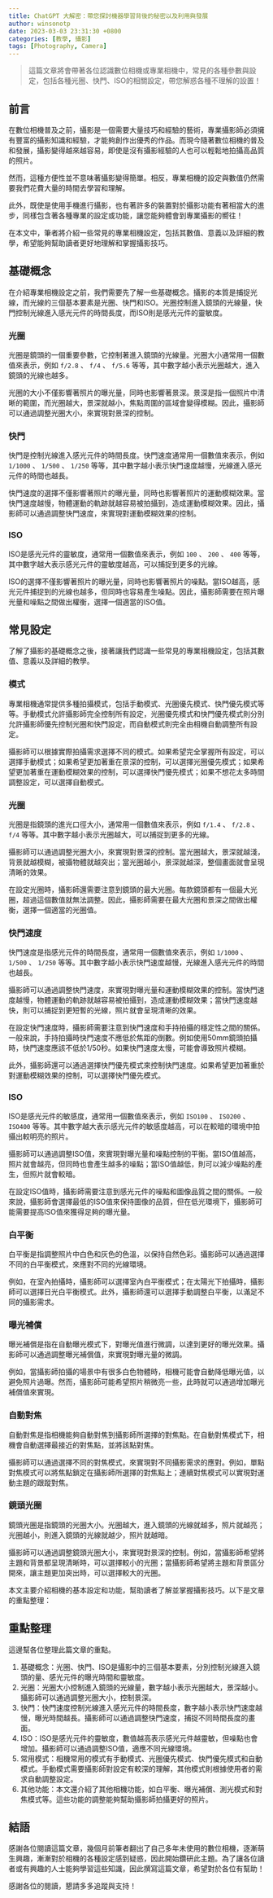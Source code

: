 ```yaml
---
title: ChatGPT 大解密：帶您探討機器學習背後的秘密以及利用與發展
author: winsonotp
date: 2023-03-03 23:31:30 +0800
categories: [教學, 攝影]
tags: [Photography, Camera]
---
```


> 這篇文章將會帶著各位認識數位相機或專業相機中，常見的各種參數與設定，包括各種光圈、快門、ISO的相關設定，帶您解惑各種不理解的設置！

## 前言

在數位相機普及之前，攝影是一個需要大量技巧和經驗的藝術，專業攝影師必須擁有豐富的攝影知識和經驗，才能夠創作出優秀的作品。而現今隨著數位相機的普及和發展，攝影變得越來越容易，即使是沒有攝影經驗的人也可以輕鬆地拍攝高品質的照片。

然而，這種方便性並不意味著攝影變得簡單。相反，專業相機的設定與數值仍然需要我們花費大量的時間去學習和理解。

此外，既使是使用手機進行攝影，也有著許多的裝置對於攝影功能有著相當大的進步，同樣包含著各種專業的設定或功能，讓您能夠體會到專業攝影的嚮往！

在本文中，筆者將介紹一些常見的專業相機設定，包括其數值、意義以及詳細的教學，希望能夠幫助讀者更好地理解和掌握攝影技巧。

## 基礎概念

在介紹專業相機設定之前，我們需要先了解一些基礎概念。攝影的本質是捕捉光線，而光線的三個基本要素是光圈、快門和ISO。光圈控制進入鏡頭的光線量，快門控制光線進入感光元件的時間長度，而ISO則是感光元件的靈敏度。

### 光圈

光圈是鏡頭的一個重要參數，它控制著進入鏡頭的光線量。光圈大小通常用一個數值來表示，例如 `f/2.8` 、 `f/4` 、 `f/5.6` 等等，其中數字越小表示光圈越大，進入鏡頭的光線也越多。

光圈的大小不僅影響著照片的曝光量，同時也影響著景深。景深是指一個照片中清晰的範圍，而光圈越大，景深就越小，焦點周圍的區域會變得模糊。因此，攝影師可以通過調整光圈大小，來實現對景深的控制。

### 快門

快門是控制光線進入感光元件的時間長度。快門速度通常用一個數值來表示，例如 `1/1000` 、 `1/500` 、 `1/250` 等等，其中數字越小表示快門速度越慢，光線進入感光元件的時間也越長。

快門速度的選擇不僅影響著照片的曝光量，同時也影響著照片的運動模糊效果。當快門速度越慢，物體運動的軌跡就越容易被拍攝到，造成運動模糊效果。因此，攝影師可以通過調整快門速度，來實現對運動模糊效果的控制。

### ISO

ISO是感光元件的靈敏度，通常用一個數值來表示，例如 `100` 、 `200` 、 `400` 等等，其中數字越大表示感光元件的靈敏度越高，可以捕捉到更多的光線。

ISO的選擇不僅影響著照片的曝光量，同時也影響著照片的噪點。當ISO越高，感光元件捕捉到的光線也越多，但同時也容易產生噪點。因此，攝影師需要在照片曝光量和噪點之間做出權衡，選擇一個適當的ISO值。

## 常見設定

了解了攝影的基礎概念之後，接著讓我們認識一些常見的專業相機設定，包括其數值、意義以及詳細的教學。

### 模式

專業相機通常提供多種拍攝模式，包括手動模式、光圈優先模式、快門優先模式等等。手動模式允許攝影師完全控制所有設定，光圈優先模式和快門優先模式則分別允許攝影師優先控制光圈和快門設定，而自動模式則完全由相機自動調整所有設定。

攝影師可以根據實際拍攝需求選擇不同的模式。如果希望完全掌握所有設定，可以選擇手動模式；如果希望更加著重在景深的控制，可以選擇光圈優先模式；如果希望更加著重在運動模糊效果的控制，可以選擇快門優先模式；如果不想花太多時間調整設定，可以選擇自動模式。

### 光圈
光圈是指鏡頭的進光口徑大小，通常用一個數值來表示，例如 `f/1.4` 、 `f/2.8` 、 `f/4` 等等。其中數字越小表示光圈越大，可以捕捉到更多的光線。

攝影師可以通過調整光圈大小，來實現對景深的控制。當光圈越大，景深就越淺，背景就越模糊，被攝物體就越突出；當光圈越小，景深就越深，整個畫面就會呈現清晰的效果。

在設定光圈時，攝影師還需要注意到鏡頭的最大光圈。每款鏡頭都有一個最大光圈，超過這個數值就無法調整。因此，攝影師需要在最大光圈和景深之間做出權衡，選擇一個適當的光圈值。

### 快門速度
快門速度是指感光元件的時間長度，通常用一個數值來表示，例如 `1/1000` 、 `1/500` 、 `1/250` 等等。其中數字越小表示快門速度越慢，光線進入感光元件的時間也越長。

攝影師可以通過調整快門速度，來實現對曝光量和運動模糊效果的控制。當快門速度越慢，物體運動的軌跡就越容易被拍攝到，造成運動模糊效果；當快門速度越快，則可以捕捉到更短暫的光線，照片就會呈現清晰的效果。

在設定快門速度時，攝影師需要注意到快門速度和手持拍攝的穩定性之間的關係。一般來說，手持拍攝時快門速度不應低於焦距的倒數。例如使用50mm鏡頭拍攝時，快門速度應該不低於1/50秒。如果快門速度太慢，可能會導致照片模糊。

此外，攝影師還可以通過選擇快門優先模式來控制快門速度。如果希望更加著重於對運動模糊效果的控制，可以選擇快門優先模式。

### ISO
ISO是感光元件的敏感度，通常用一個數值來表示，例如 `ISO100` 、 `ISO200` 、 `ISO400` 等等。其中數字越大表示感光元件的敏感度越高，可以在較暗的環境中拍攝出較明亮的照片。

攝影師可以通過調整ISO值，來實現對曝光量和噪點控制的平衡。當ISO值越高，照片就會越亮，但同時也會產生越多的噪點；當ISO值越低，則可以減少噪點的產生，但照片就會較暗。

在設定ISO值時，攝影師需要注意到感光元件的噪點和圖像品質之間的關係。一般來說，攝影師會選擇最低的ISO值來保持圖像的品質，但在低光環境下，攝影師可能需要提高ISO值來獲得足夠的曝光量。

### 白平衡
白平衡是指調整照片中白色和灰色的色溫，以保持自然色彩。攝影師可以通過選擇不同的白平衡模式，來應對不同的光線環境。

例如，在室內拍攝時，攝影師可以選擇室內白平衡模式；在太陽光下拍攝時，攝影師可以選擇日光白平衡模式。此外，攝影師還可以選擇手動調整白平衡，以滿足不同的攝影需求。

### 曝光補償
曝光補償是指在自動曝光模式下，對曝光值進行微調，以達到更好的曝光效果。攝影師可以通過調整曝光補償值，來實現對曝光量的微調。

例如，當攝影師拍攝的場景中有很多白色物體時，相機可能會自動降低曝光值，以避免照片過曝。然而，攝影師可能希望照片稍微亮一些，此時就可以通過增加曝光補償值來實現。

### 自動對焦
自動對焦是指相機能夠自動對焦到攝影師所選擇的對焦點。在自動對焦模式下，相機會自動選擇最接近的對焦點，並將該點對焦。

攝影師可以通過選擇不同的對焦模式，來實現對不同攝影需求的應對。例如，單點對焦模式可以將焦點鎖定在攝影師所選擇的對焦點上；連續對焦模式可以實現對運動主題的跟蹤對焦。

### 鏡頭光圈
鏡頭光圈是指鏡頭的光圈大小。光圈越大，進入鏡頭的光線就越多，照片就越亮；光圈越小，則進入鏡頭的光線就越少，照片就越暗。

攝影師可以通過調整鏡頭光圈大小，來實現對景深的控制。例如，當攝影師希望將主題和背景都呈現清晰時，可以選擇較小的光圈；當攝影師希望將主題和背景區分開來，讓主題更加突出時，可以選擇較大的光圈。

本文主要介紹相機的基本設定和功能，幫助讀者了解並掌握攝影技巧。以下是文章的重點整理：

## 重點整理
這邊幫各位整理此篇文章的重點。

1. 基礎概念：光圈、快門、ISO是攝影中的三個基本要素，分別控制光線進入鏡頭的量、感光元件的曝光時間和靈敏度。
2. 光圈：光圈大小控制進入鏡頭的光線量，數字越小表示光圈越大，景深越小。攝影師可以通過調整光圈大小，控制景深。
3. 快門：快門速度控制光線進入感光元件的時間長度，數字越小表示快門速度越慢，曝光時間越長。攝影師可以通過調整快門速度，捕捉不同時間長度的畫面。
4. ISO：ISO是感光元件的靈敏度，數值越高表示感光元件越靈敏，但噪點也會增加。攝影師可以通過調整ISO值，適應不同光線環境。
5. 常用模式：相機常用的模式有手動模式、光圈優先模式、快門優先模式和自動模式。手動模式需要攝影師對設定有較深的理解，其他模式則根據使用者的需求自動調整設定。
6. 其他功能：本文還介紹了其他相機功能，如白平衡、曝光補償、測光模式和對焦模式等。這些功能的調整能夠幫助攝影師拍攝更好的照片。

## 結語
感謝各位閱讀這篇文章，幾個月前筆者翻出了自己多年未使用的數位相機，逐漸萌生興趣，漸漸對於相機的各種設定感到疑惑，因此開始鑽研此主題。為了讓各位讀者或有興趣的人士能夠學習這些知識，因此撰寫這篇文章，希望對於各位有幫助！

感謝各位的閱讀，懇請多多追蹤與支持！
